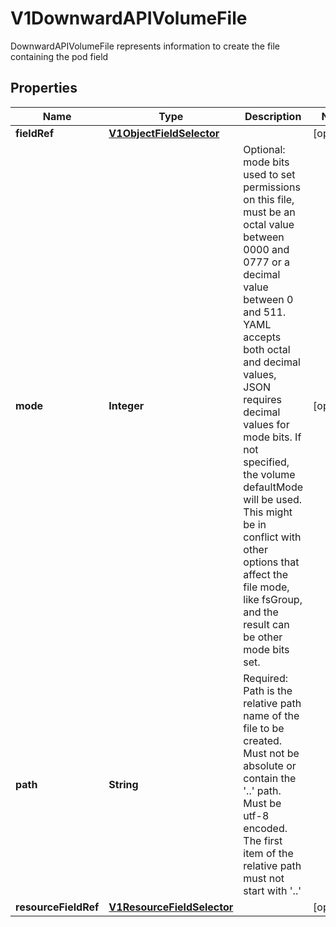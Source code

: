 

# V1DownwardAPIVolumeFile

DownwardAPIVolumeFile represents information to create the file containing the pod field
## Properties

Name | Type | Description | Notes
------------ | ------------- | ------------- | -------------
**fieldRef** | [**V1ObjectFieldSelector**](V1ObjectFieldSelector.md) |  |  [optional]
**mode** | **Integer** | Optional: mode bits used to set permissions on this file, must be an octal value between 0000 and 0777 or a decimal value between 0 and 511. YAML accepts both octal and decimal values, JSON requires decimal values for mode bits. If not specified, the volume defaultMode will be used. This might be in conflict with other options that affect the file mode, like fsGroup, and the result can be other mode bits set. |  [optional]
**path** | **String** | Required: Path is  the relative path name of the file to be created. Must not be absolute or contain the &#39;..&#39; path. Must be utf-8 encoded. The first item of the relative path must not start with &#39;..&#39; | 
**resourceFieldRef** | [**V1ResourceFieldSelector**](V1ResourceFieldSelector.md) |  |  [optional]




